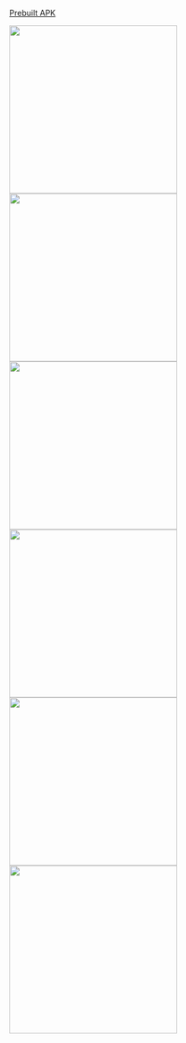 [Prebuilt APK](https://github.com/out386/RapidBr/raw/master/prebuilt/com.out386.rapidbr.apk)
  
  
<img src="https://github.com/out386/RapidBr/raw/master/images/1.png" width="300">
<img src="https://github.com/out386/RapidBr/raw/master/images/2.png" width="300">  
<img src="https://github.com/out386/RapidBr/raw/master/images/3.png" width="300">
<img src="https://github.com/out386/RapidBr/raw/master/images/4.png" width="300">  
<img src="https://github.com/out386/RapidBr/raw/master/images/5.png" width="300">
<img src="https://github.com/out386/RapidBr/raw/master/images/6.png" width="300">  
